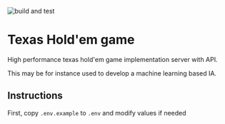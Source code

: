 ![build and test](https://github.com/Barben360/texas-holdem-game/actions/workflows/go.yml/badge.svg)

# Texas Hold'em game

High performance texas hold'em game implementation server with API.

This may be for instance used to develop a machine learning based IA.

## Instructions

First, copy `.env.example` to `.env` and modify values if needed
